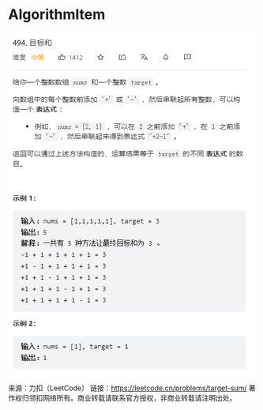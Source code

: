 # AlgorithmItem
![img.png](img.png)

来源：力扣（LeetCode）
链接：https://leetcode.cn/problems/target-sum/
著作权归领扣网络所有。商业转载请联系官方授权，非商业转载请注明出处。
